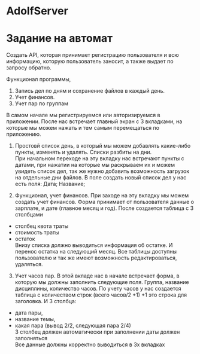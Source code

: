 # AdolfServer

# Задание на автомат

Создать API, которая принимает регистрацию пользователя и всю информацию, которую пользователь заносит, а также выдает по запросу обратно.

Функционал программы, 

1. Запись дел по дням и сохранение файлов в каждый день.
2. Учет финансов.
3. Учет пар по группам
 
В самом начале мы регистрируемся или авторизируемся в приложении. После нас встречает главный экран с 3 вкладками, на которые мы можем нажать и тем самым перемещаться по приложению.
1. Простовй список день, в который мы можем добавлять какие-либо пункты, изменять и удалять. Списки разбиты на дни. <br />
При начальном переходе на эту вкладку нас встречают пункты с датами, при нажатии на которые мы раскрываем их и можем увидеть список дел, так же нужно добавить возможность загрузок на отдельные дни файлов. В поле создать новый список дел у нас есть поля:
Дата;
Название;


2. Функционал, учет финансов. При заходе на эту вкладку мы можем создать учет финансов. Форма принимает от пользователя данные о зарплате, и дате (главное месяц и год). После создается таблица с 3 столбцами <br />
- столбец квота траты
- стоимость траты
- остаток <br />
Внизу списка должно выводиться информация об остатке. И перенос остатка на следующий месяц.
Все таблицы доступны пользователю и так же имеют возможность редактироваться, удаляться.


3. Учет часов пар. В этой вкладе нас в начале встречает форма, в которую мы должны заполнить следующие поля. Группа, название дисциплины, количество часов.
По учету часов у нас создается таблица с количеством строк (всего часов/2 +1)
+1 это строка для заголовка.
И 3 столбца:
- дата пары,
- название темы,
- какая пара (вывод 2/2, следующая пара 2/4) <br />
3 столбец должен автоматически при заполнении даты должен заполняться <br />
Все данные должны корректно выводиться в 3х вкладках